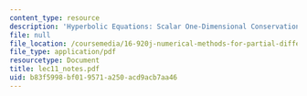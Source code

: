 ```yaml
---
content_type: resource
description: 'Hyperbolic Equations: Scalar One-Dimensional Conservation Laws'
file: null
file_location: /coursemedia/16-920j-numerical-methods-for-partial-differential-equations-sma-5212-spring-2003/b83f5998bf019571a250acd9acb7aa46_lec11_notes.pdf
file_type: application/pdf
resourcetype: Document
title: lec11_notes.pdf
uid: b83f5998-bf01-9571-a250-acd9acb7aa46
---
```

